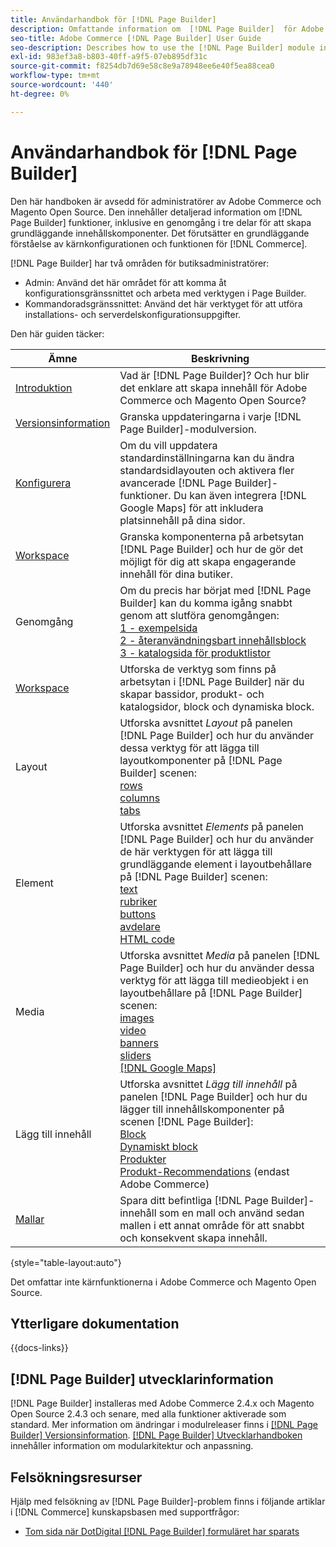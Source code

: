 ```yaml
---
title: Användarhandbok för [!DNL Page Builder]
description: Omfattande information om  [!DNL Page Builder]  för Adobe Commerce- och Magento Open Source-administratörer.
seo-title: Adobe Commerce [!DNL Page Builder] User Guide
seo-description: Describes how to use the [!DNL Page Builder] module in Adobe Commerce or Magento Open Source.
exl-id: 983ef3a8-b803-40ff-a9f5-07eb895df31c
source-git-commit: f8254db7d69e58c8e9a78948ee6e40f5ea88cea0
workflow-type: tm+mt
source-wordcount: '440'
ht-degree: 0%

---
```


# Användarhandbok för [!DNL Page Builder]

Den här handboken är avsedd för administratörer av Adobe Commerce och Magento Open Source. Den innehåller detaljerad information om [!DNL Page Builder] funktioner, inklusive en genomgång i tre delar för att skapa grundläggande innehållskomponenter. Det förutsätter en grundläggande förståelse av kärnkonfigurationen och funktionen för [!DNL Commerce].

[!DNL Page Builder] har två områden för butiksadministratörer:

- Admin: Använd det här området för att komma åt konfigurationsgränssnittet och arbeta med verktygen i Page Builder.
- Kommandoradsgränssnittet: Använd det här verktyget för att utföra installations- och serverdelskonfigurationsuppgifter.

Den här guiden täcker:

| Ämne | Beskrivning |
| ------- | ----------- |
| [Introduktion](introduction.md) | Vad är [!DNL Page Builder]? Och hur blir det enklare att skapa innehåll för Adobe Commerce och Magento Open Source? |
| [Versionsinformation](release-notes.md) | Granska uppdateringarna i varje [!DNL Page Builder]-modulversion. |
| [Konfigurera](setup.md) | Om du vill uppdatera standardinställningarna kan du ändra standardsidlayouten och aktivera fler avancerade [!DNL Page Builder]-funktioner. Du kan även integrera [!DNL Google Maps] för att inkludera platsinnehåll på dina sidor. |
| [Workspace](workspace.md) | Granska komponenterna på arbetsytan [!DNL Page Builder] och hur de gör det möjligt för dig att skapa engagerande innehåll för dina butiker. |
| Genomgång | Om du precis har börjat med [!DNL Page Builder] kan du komma igång snabbt genom att slutföra genomgången:<br>[1 - exempelsida](1-simple-page.md)<br>[2 - återanvändningsbart innehållsblock](2-blocks.md)<br>[3 - katalogsida för produktlistor](3-catalog-content.md) |
| [Workspace](workspace.md) | Utforska de verktyg som finns på arbetsytan i [!DNL Page Builder] när du skapar bassidor, produkt- och katalogsidor, block och dynamiska block. |
| Layout | Utforska avsnittet _Layout_ på panelen [!DNL Page Builder] och hur du använder dessa verktyg för att lägga till layoutkomponenter på [!DNL Page Builder] scenen: <br>[rows](row.md)<br>[columns](column.md)<br>[tabs](tabs.md) |
| Element | Utforska avsnittet _Elements_ på panelen [!DNL Page Builder] och hur du använder de här verktygen för att lägga till grundläggande element i layoutbehållare på [!DNL Page Builder] scenen: <br>[text](text.md)<br>[rubriker](heading.md)<br>[buttons](buttons.md)<br>[avdelare](divider.md)<br>[HTML code](html-code.md) |
| Media | Utforska avsnittet _Media_ på panelen [!DNL Page Builder] och hur du använder dessa verktyg för att lägga till medieobjekt i en layoutbehållare på [!DNL Page Builder] scenen: <br>[images](image.md)<br>[video](video.md)<br>[banners](banner.md)<br>[sliders](slider.md)<br>[[!DNL Google Maps]](map.md) |
| Lägg till innehåll | Utforska avsnittet _Lägg till innehåll_ på panelen [!DNL Page Builder] och hur du lägger till innehållskomponenter på scenen [!DNL Page Builder]: <br>[Block](block.md)<br>[Dynamiskt block](dynamic-block.md)<br>[Produkter](products.md)<br>[Produkt-Recommendations](recommendations.md) (endast Adobe Commerce) |
| [Mallar](templates.md) | Spara ditt befintliga [!DNL Page Builder]-innehåll som en mall och använd sedan mallen i ett annat område för att snabbt och konsekvent skapa innehåll. |

{style="table-layout:auto"}

Det omfattar inte kärnfunktionerna i Adobe Commerce och Magento Open Source.

## Ytterligare dokumentation

{{docs-links}}

## [!DNL Page Builder] utvecklarinformation

[!DNL Page Builder] installeras med Adobe Commerce 2.4.x och Magento Open Source 2.4.3 och senare, med alla funktioner aktiverade som standard. Mer information om ändringar i modulreleaser finns i [[!DNL Page Builder] Versionsinformation](release-notes.md). [[!DNL Page Builder] Utvecklarhandboken](https://developer.adobe.com/commerce/frontend-core/page-builder/) innehåller information om modularkitektur och anpassning.

## Felsökningsresurser

Hjälp med felsökning av [!DNL Page Builder]-problem finns i följande artiklar i [!DNL Commerce] kunskapsbasen med supportfrågor:

- [Tom sida när DotDigital [!DNL Page Builder] formuläret har sparats](https://experienceleague.adobe.com/docs/commerce-knowledge-base/kb/troubleshooting/miscellaneous/magento-2.4.1-empty-page-when-dotdigital-page-builder-form-saved.html)
